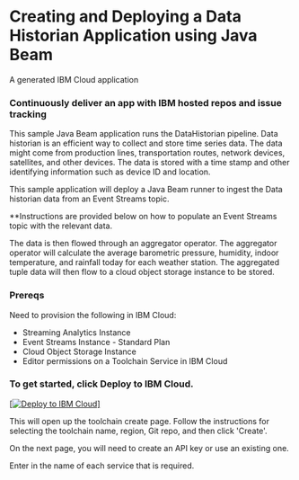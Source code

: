 # Creating and Deploying a Data Historian Application using Java Beam
A generated IBM Cloud application

### Continuously deliver an app with IBM hosted repos and issue tracking

This sample Java Beam application runs the DataHistorian pipeline.
Data historian is an efficient way to collect and store time series data. The data might come from production lines,
transportation routes, network devices, satellites, and other devices. The data is stored with a time stamp and other
identifying information such as device ID and location.

This sample application will deploy a Java Beam runner to ingest the Data historian data from an Event Streams topic.

**Instructions are provided below on how to populate an Event Streams topic with the relevant data.

The data is then flowed through an aggregator operator. The aggregator operator will calculate the average barometric pressure,
humidity, indoor temperature, and rainfall today for each weather station.
The aggregated tuple data will then flow to a cloud object storage instance to be stored.


### Prereqs
Need to provision the following in IBM Cloud:

- Streaming Analytics Instance
- Event Streams Instance  - Standard Plan
- Cloud Object Storage Instance
- Editor permissions on a Toolchain Service in IBM Cloud

### To get started, click **Deploy to IBM Cloud**.
<a href="https://bluemix.net/deploy?repository=https://github.com/bienenstocks/starter-java-beam-data-historian" target="_blank">[![Deploy to IBM Cloud](https://bluemix.net/deploy/button.png)]</a>

This will open up the toolchain create page. Follow the instructions for selecting the
toolchain name, region, Git repo, and then click 'Create'.

On the next page, you will need to create an API key or use an existing one.

Enter in the name of each service that is required.

